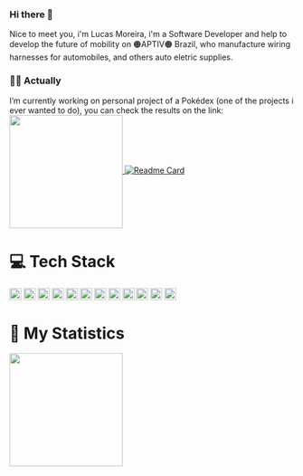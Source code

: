 ### Hi there 👋
Nice to meet you, i'm Lucas Moreira, i'm a Software Developer and help to develop the future of mobility on 🟠APTIV🟠 Brazil, who manufacture wiring harnesses for automobiles, and others auto eletric supplies.

### 👨‍💻 Actually
I’m currently working on personal project of a Pokédex (one of the projects i ever wanted to do), you can check the results on the link: 
<a href="https://nextpoke-dex.vercel.app/">
  <img height=200 align="center" src="blob:https://vercel.com/9461d981-f77d-491a-b1ad-3ccfc878e613" />
</a>
[![Readme Card](https://github-readme-stats.vercel.app/api/pin/?username=LucasSNM&repo=next-pokedex)](https://github.com/LucasSNM/next-pokedex)

# 💻 Tech Stack
<a href="https://developer.mozilla.org/en-US/docs/Web/JavaScript" title="JavaScript"><img src="https://github.com/get-icon/geticon/raw/master/icons/javascript.svg" alt="JavaScript" width="21px" height="21px"></a>
<a href="https://tc39.es/ecma262/" title="ECMAScript 6"><img src="https://github.com/get-icon/geticon/raw/master/icons/es6.svg" alt="ECMAScript 6" width="21px" height="21px"></a>
<a href="https://reactjs.org/" title="React"><img src="https://github.com/get-icon/geticon/raw/master/icons/react.svg" alt="React" width="21px" height="21px"></a>
<a href="https://jquery.com/" title="jQuery"><img src="https://github.com/get-icon/geticon/raw/master/icons/jquery-icon.svg" alt="jQuery" width="21px" height="21px"></a>
<a href="https://www.w3.org/TR/html5/" title="HTML5"><img src="https://github.com/get-icon/geticon/raw/master/icons/html-5.svg" alt="HTML5" width="21px" height="21px"></a>
<a href="https://php.net/" title="PHP"><img src="https://github.com/get-icon/geticon/raw/master/icons/php.svg" alt="PHP" width="21px" height="21px"></a>
<a href="https://www.w3.org/TR/CSS/" title="CSS3"><img src="https://github.com/get-icon/geticon/raw/master/icons/css-3.svg" alt="CSS3" width="21px" height="21px"></a>
<a href="https://tailwindcss.com/" title="Tailwind CSS"><img src="https://github.com/get-icon/geticon/raw/master/icons/tailwindcss-icon.svg" alt="Tailwind CSS" width="21px" height="21px"></a>
<a href="https://getbootstrap.com/" title="Bootstrap"><img src="https://github.com/get-icon/geticon/raw/master/icons/bootstrap.svg" alt="Bootstrap" width="21px" height="21px"></a>
<a href="https://dev.mysql.com/" title="MySQL"><img src="https://github.com/get-icon/geticon/raw/master/icons/mysql.svg" alt="MySQL" width="21px" height="21px"></a>
<a href="https://en.wikipedia.org/wiki/C_(programming_language)" title="C"><img src="https://github.com/get-icon/geticon/raw/master/icons/c.svg" alt="C" width="21px" height="21px"></a>
<a href="https://www.adobe.com/products/photoshop.html" title="Adobe Photoshop"><img src="https://github.com/get-icon/geticon/raw/master/icons/adobe-photoshop.svg" alt="Adobe Photoshop" width="21px" height="21px"></a>

# 📝 My Statistics
<a href="https://github.com/LucasSNM/convoychat">
  <img height=200 align="center" src="https://github-readme-stats.vercel.app/api/top-langs?username=LucasSNM&layout=compact&langs_count=8&card_width=320" />
</a>


<!--
**LucasSNM/LucasSNM** is a ✨ _special_ ✨ repository because its `README.md` (this file) appears on your GitHub profile.


[![Readme Card](https://github-readme-stats.vercel.app/api/pin/?username=LucasSNM&repo=github-readme-stats)](https://github.com/LucasSNM/github-readme-stats)

Here are some ideas to get you started:

- 🔭 I’m currently working on ...
- 🌱 I’m currently learning ...
- 👯 I’m looking to collaborate on ...
- 🤔 I’m looking for help with ...
- 💬 Ask me about ...
- 📫 How to reach me: ...
- 😄 Pronouns: ...
- ⚡ Fun fact: ...
-->
